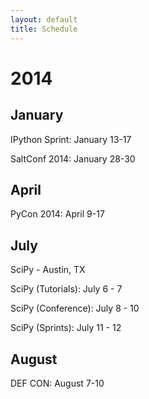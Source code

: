```yaml
---
layout: default
title: Schedule
---
```


# 2014

## January

IPython Sprint: January 13-17

SaltConf 2014: January 28-30

## April

PyCon 2014: April 9-17

## July

SciPy - Austin, TX

SciPy (Tutorials): July 6 - 7

SciPy (Conference): July 8 - 10

SciPy (Sprints): July 11 - 12

## August

DEF CON: August 7-10

